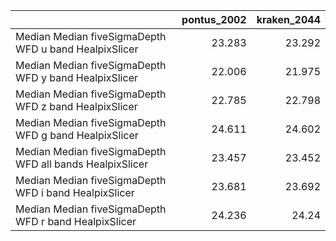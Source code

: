 |                                                          |   pontus_2002 |   kraken_2044 |
|:---------------------------------------------------------|--------------:|--------------:|
| Median Median fiveSigmaDepth WFD u band HealpixSlicer    |        23.283 |        23.292 |
| Median Median fiveSigmaDepth WFD y band HealpixSlicer    |        22.006 |        21.975 |
| Median Median fiveSigmaDepth WFD z band HealpixSlicer    |        22.785 |        22.798 |
| Median Median fiveSigmaDepth WFD g band HealpixSlicer    |        24.611 |        24.602 |
| Median Median fiveSigmaDepth WFD all bands HealpixSlicer |        23.457 |        23.452 |
| Median Median fiveSigmaDepth WFD i band HealpixSlicer    |        23.681 |        23.692 |
| Median Median fiveSigmaDepth WFD r band HealpixSlicer    |        24.236 |        24.24  |
